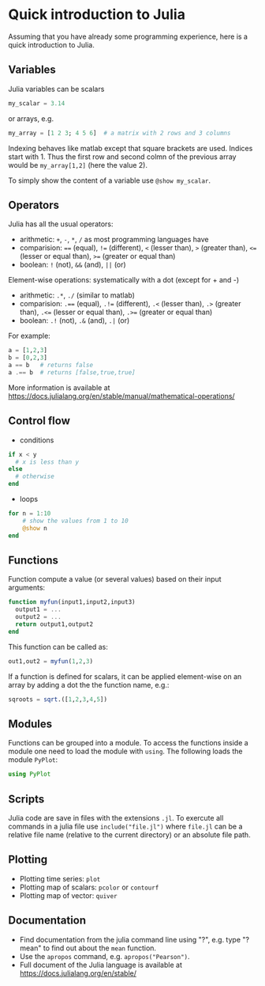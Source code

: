 # Quick introduction to Julia

Assuming that you have already some programming experience, here is a quick introduction to Julia.

## Variables
Julia variables can be scalars

```julia
my_scalar = 3.14
```

or arrays, e.g.

```julia
my_array = [1 2 3; 4 5 6]  # a matrix with 2 rows and 3 columns
```

Indexing behaves like matlab except that square brackets are used. Indices start with 1. Thus the first row and second colmn of the previous array would be `my_array[1,2]` (here the value 2).

To simply show the content of a variable use `@show my_scalar`.

## Operators

Julia has all the usual operators:
* arithmetic: `+`, `-`, `*`, `/` as most programming languages have
* comparision: `==` (equal), `!=` (different), `<` (lesser than), `>` (greater than), `<=` (lesser or equal than), `>=` (greater or equal than)
* boolean: `!` (not), `&&` (and), `||` (or)

Element-wise operations: systematically with a dot (except for + and -)
* arithmetic: `.*`, `./` (similar to matlab)
* comparision: `.==` (equal), `.!=` (different), `.<` (lesser than), `.>` (greater than), `.<=` (lesser or equal than), `.>=` (greater or equal than)
* boolean: `.!` (not), `.&` (and), `.|` (or)

For example:

```julia
a = [1,2,3]
b = [0,2,3]
a == b   # returns false
a .== b  # returns [false,true,true]
```

More information is available at https://docs.julialang.org/en/stable/manual/mathematical-operations/

## Control flow

* conditions
```julia
if x < y
  # x is less than y
else
  # otherwise
end
```
* loops
```julia
for n = 1:10
    # show the values from 1 to 10
    @show n
end
```

## Functions

Function compute a value (or several values) based on their input arguments:

```julia
function myfun(input1,input2,input3)
  output1 = ...
  output2 = ...
  return output1,output2
end
```

This function can be called as:

```julia
out1,out2 = myfun(1,2,3)
```

If a function is defined for scalars, it can be applied element-wise on an array by adding a dot the the function name, e.g.:

```julia
sqroots = sqrt.([1,2,3,4,5])
```

## Modules

Functions can be grouped into a module. To access the functions inside a module one need to load the module with `using`. The following loads the module `PyPlot`:

```julia
using PyPlot
```

## Scripts

Julia code are save in files with the extensions `.jl`. To exercute all commands in a julia file use `include("file.jl")` where `file.jl` can be a relative file name (relative to the current directory) or an absolute file path.


## Plotting

* Plotting time series: `plot`
* Plotting map of scalars: `pcolor` or `contourf`
* Plotting map of vector: `quiver`

## Documentation

* Find documentation from the julia command line using "?", e.g. type "?mean" to find out about the `mean` function.
* Use the `apropos` command, e.g. `apropos("Pearson")`.
* Full document of the Julia language is available at https://docs.julialang.org/en/stable/





<!--  LocalWords:  julia matlab myfun sqroots sqrt PyPlot
 -->
